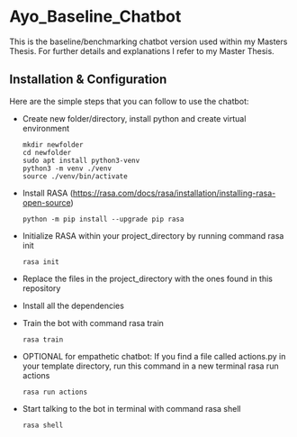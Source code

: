 # Ayo_Baseline_Chatbot

This is the baseline/benchmarking chatbot version used within my Masters Thesis. For further details and explanations I refer to my Master Thesis.

## Installation & Configuration

Here are the simple steps that you can follow to use the chatbot:

* Create new folder/directory, install python and create virtual environment

    ```
    mkdir newfolder
    cd newfolder
    sudo apt install python3-venv
    python3 -m venv ./venv
    source ./venv/bin/activate
    ```
    
* Install RASA (https://rasa.com/docs/rasa/installation/installing-rasa-open-source)

    ```
    python -m pip install --upgrade pip rasa
    ```
* Initialize RASA within your project_directory by running command rasa init

    ```
    rasa init
    ```
    
* Replace the files in the project_directory with the ones found in this repository
* Install all the dependencies
* Train the bot with command rasa train

    ```
    rasa train
    ```
* OPTIONAL for empathetic chatbot: If you find a file called actions.py in your template directory, run this command in a new terminal rasa run actions

    ```
    rasa run actions
    ```
* Start talking to the bot in terminal with command rasa shell

    ```
    rasa shell
    ```
